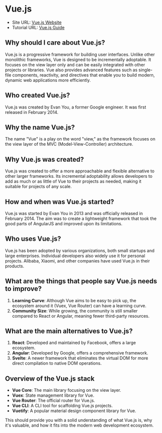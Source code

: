 # Vue.js

- Site URL: [Vue.js Website](https://vuejs.org/)
- Tutorial URL: [Vue.js Guide](https://vuejs.org/v2/guide/)

## Why should I care about Vue.js?

Vue.js is a progressive framework for building user interfaces. Unlike other monolithic frameworks, Vue is designed to be incrementally adoptable. It focuses on the view layer only and can be easily integrated with other projects or libraries. Vue also provides advanced features such as single-file components, reactivity, and directives that enable you to build modern, dynamic web applications more efficiently.

## Who created Vue.js?

Vue.js was created by Evan You, a former Google engineer. It was first released in February 2014.

## Why the name Vue.js?

The name "Vue" is a play on the word "view," as the framework focuses on the view layer of the MVC (Model-View-Controller) architecture.

## Why Vue.js was created?

Vue.js was created to offer a more approachable and flexible alternative to other larger frameworks. Its incremental adoptability allows developers to add as much or as little of Vue to their projects as needed, making it suitable for projects of any scale.

## How and when was Vue.js started?

Vue.js was started by Evan You in 2013 and was officially released in February 2014. The aim was to create a lightweight framework that took the good parts of AngularJS and improved upon its limitations.

## Who uses Vue.js?

Vue.js has been adopted by various organizations, both small startups and large enterprises. Individual developers also widely use it for personal projects. Alibaba, Xiaomi, and other companies have used Vue.js in their products.

## What are the things that people say Vue.js needs to improve?

1. **Learning Curve**: Although Vue aims to be easy to pick up, the ecosystem around it (Vuex, Vue Router) can have a learning curve.
2. **Community Size**: While growing, the community is still smaller compared to React or Angular, meaning fewer third-party resources.

## What are the main alternatives to Vue.js?

1. **React**: Developed and maintained by Facebook, offers a large ecosystem.
2. **Angular**: Developed by Google, offers a comprehensive framework.
3. **Svelte**: A newer framework that eliminates the virtual DOM for more direct compilation to native DOM operations.

## Overview of the Vue.js stack

- **Vue Core**: The main library focusing on the view layer.
- **Vuex**: State management library for Vue.
- **Vue Router**: The official router for Vue.js.
- **Vue CLI**: A CLI tool for scaffolding Vue.js projects.
- **Vuetify**: A popular material design component library for Vue.

This should provide you with a solid understanding of what Vue.js is, why it's valuable, and how it fits into the modern web development ecosystem.
